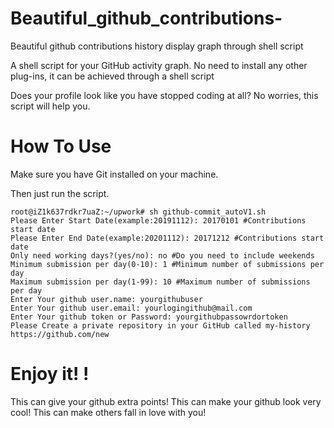 # Beautiful_github_contributions-
Beautiful github contributions history display graph through shell script

A shell script for your GitHub activity graph.
No need to install any other plug-ins, it can be achieved through a shell script

Does your profile look like you have stopped coding at all? No worries, this script will help you.


# How To Use
Make sure you have Git installed on your machine.

Then just run the script.

```shell
root@iZ1k637rdkr7uaZ:~/upwork# sh github-commit_autoV1.sh
Please Enter Start Date(example:20191112): 20170101 #Contributions start date
Please Enter End Date(example:20201112): 20171212 #Contributions start date
Only need working days?(yes/no): no #Do you need to include weekends
Minimum submission per day(0-10): 1 #Minimum number of submissions per day
Maximum submission per day(1-99): 10 #Maximum number of submissions per day
Enter Your github user.name: yourgithubuser
Enter Your github user.email: yourlogingithub@mail.com
Enter Your github token or Password: yourgithubpassowrdortoken
Please Create a private repository in your GitHub called my-history https://github.com/new
```

# Enjoy it! !
This can give your github extra points!
This can make your github look very cool!
This can make others fall in love with you!
